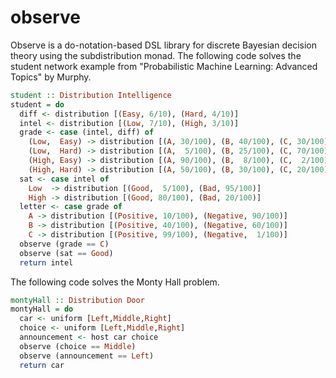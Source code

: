 # observe

Observe is a do-notation-based DSL library for discrete Bayesian decision theory using the subdistribution monad.
The following code solves the student network example from "Probabilistic Machine Learning: Advanced Topics" by Murphy.

```haskell
student :: Distribution Intelligence
student = do
  diff <- distribution [(Easy, 6/10), (Hard, 4/10)]
  intel <- distribution [(Low, 7/10), (High, 3/10)]
  grade <- case (intel, diff) of
    (Low,  Easy) -> distribution [(A, 30/100), (B, 40/100), (C, 30/100)]
    (Low,  Hard) -> distribution [(A,  5/100), (B, 25/100), (C, 70/100)]
    (High, Easy) -> distribution [(A, 90/100), (B,  8/100), (C,  2/100)]
    (High, Hard) -> distribution [(A, 50/100), (B, 30/100), (C, 20/100)]
  sat <- case intel of
    Low  -> distribution [(Good,  5/100), (Bad, 95/100)]
    High -> distribution [(Good, 80/100), (Bad, 20/100)]
  letter <- case grade of
    A -> distribution [(Positive, 10/100), (Negative, 90/100)]
    B -> distribution [(Positive, 40/100), (Negative, 60/100)]
    C -> distribution [(Positive, 99/100), (Negative,  1/100)]
  observe (grade == C)
  observe (sat == Good)
  return intel
```

The following code solves the Monty Hall problem.

```haskell
montyHall :: Distribution Door
montyHall = do
  car <- uniform [Left,Middle,Right]
  choice <- uniform [Left,Middle,Right]
  announcement <- host car choice
  observe (choice == Middle)
  observe (announcement == Left)
  return car
```  